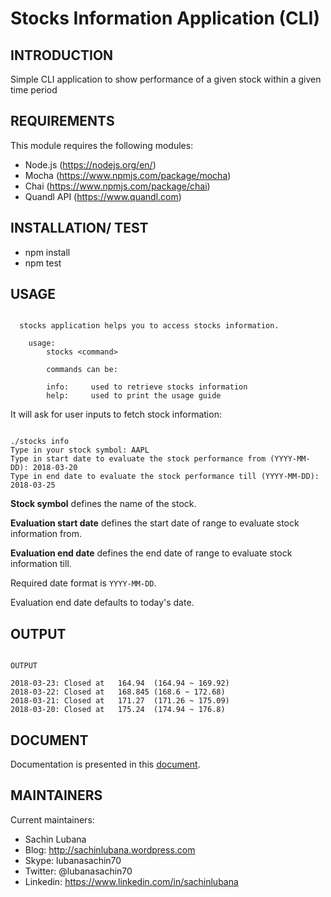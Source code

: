 # Stocks Information Application (CLI)

INTRODUCTION
------------
 
Simple CLI application to show performance of a given stock within a given time period


REQUIREMENTS
------------

This module requires the following modules:

* Node.js (https://nodejs.org/en/)
* Mocha (https://www.npmjs.com/package/mocha)
* Chai (https://www.npmjs.com/package/chai)
* Quandl API (https://www.quandl.com)

INSTALLATION/ TEST
-----------------------------
	
 * npm install
 * npm test
 
USAGE
----------------------------- 

```

  stocks application helps you to access stocks information.

    usage:
        stocks <command>

        commands can be:

        info:     used to retrieve stocks information
        help:     used to print the usage guide

```

It will ask for user inputs to fetch stock information:

```

./stocks info
Type in your stock symbol: AAPL
Type in start date to evaluate the stock performance from (YYYY-MM-DD): 2018-03-20
Type in end date to evaluate the stock performance till (YYYY-MM-DD): 2018-03-25

```

**Stock symbol** defines the name of the stock.

**Evaluation start date** defines the start date of range to evaluate stock information from.

**Evaluation end date** defines the end date of range to evaluate stock information till.

Required date format is `YYYY-MM-DD`.

Evaluation end date defaults to today's date.


OUTPUT
----------------------------- 

```

OUTPUT

2018-03-23: Closed at 	164.94	(164.94 ~ 169.92)
2018-03-22: Closed at 	168.845	(168.6 ~ 172.68)
2018-03-21: Closed at 	171.27	(171.26 ~ 175.09)
2018-03-20: Closed at 	175.24	(174.94 ~ 176.8)

```


DOCUMENT
----------------------------- 

Documentation is presented in this [document](https://docs.google.com/document/d/1q4VOeo_El70ABb28GMRn6xxD4jH4pcroh26tdkS2mWY/edit?usp=sharing).



MAINTAINERS
-----------

Current maintainers:
 * Sachin Lubana 
 * Blog: http://sachinlubana.wordpress.com
 * Skype: lubanasachin70
 * Twitter: @lubanasachin70
 * Linkedin: https://www.linkedin.com/in/sachinlubana
